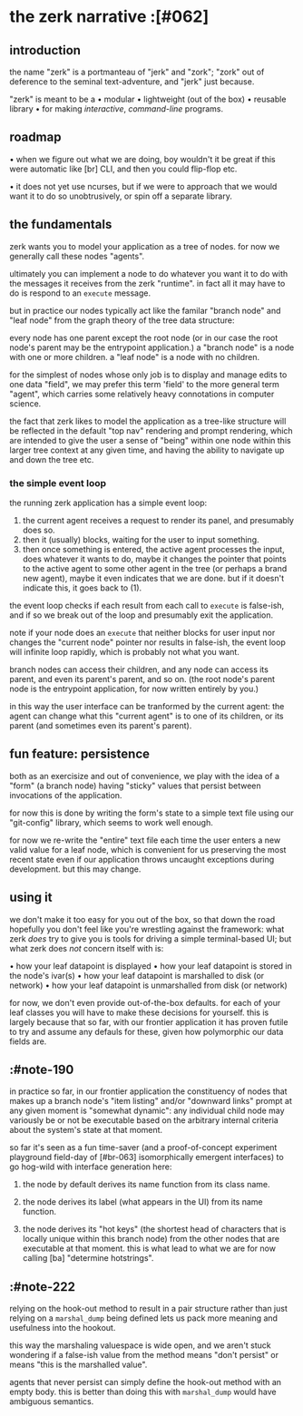 # the zerk narrative :[#062]

## introduction

the name "zerk" is a portmanteau of "jerk" and "zork"; "zork" out of
deference to the seminal text-adventure, and "jerk" just because.

"zerk" is meant to be a
  • modular
  • lightweight (out of the box)
  • reusable library
  • for making *interactive*, *command-line* programs.




## roadmap

• when we figure out what we are doing, boy wouldn't it be great if this
  were automatic like [br] CLI, and then you could flip-flop etc.

• it does not yet use ncurses, but if we were to approach that we would
  want it to do so unobtrusively, or spin off a separate library.




## the fundamentals

zerk wants you to model your application as a tree of nodes. for now we
generally call these nodes "agents".

ultimately you can implement a node to do whatever you want it to do
with the messages it receives from the zerk "runtime". in fact all it
may have to do is respond to an `execute` message.

but in practice our nodes typically act like the familar "branch node"
and "leaf node" from the graph theory of the tree data structure:

every node has one parent except the root node (or in our case the root
node's parent may be the entrypoint application.) a "branch node" is a
node with one or more children. a "leaf node" is a node with no
children.

for the simplest of nodes whose only job is to display and manage edits
to one data "field", we may prefer this term 'field' to the more general
term "agent", which carries some relatively heavy connotations in
computer science.

the fact that zerk likes to model the application as a tree-like
structure will be reflected in the default "top nav" rendering and
prompt rendering, which are intended to give the user a sense of "being"
within one node within this larger tree context at any given time, and
having the ability to navigate up and down the tree etc.


### the simple event loop

the running zerk application has a simple event loop:

1) the current agent receives a request to render its panel, and
   presumably does so.
2) then it (usually) blocks, waiting for the user to input something.
3) then once something is entered, the active agent processes the input,
   does whatever it wants to do, maybe it changes the pointer that
   points to the active agent to some other agent in the tree (or
   perhaps a brand new agent), maybe it even indicates that we are
   done. but if it doesn't indicate this, it goes back to (1).

the event loop checks if each result from each call to `execute` is
false-ish, and if so we break out of the loop and presumably exit the
application.

note if your node does an `execute` that neither blocks for user
input nor changes the "current node" pointer nor results in false-ish,
the event loop will infinite loop rapidly, which is probably not what
you want.


branch nodes can access their children, and any node can access its
parent, and even its parent's parent, and so on. (the root node's parent
node is the entrypoint application, for now written entirely by you.)

in this way the user interface can be tranformed by the current agent:
the agent can change what this "current agent" is to one of its children,
or its parent (and sometimes even its parent's parent).





## fun feature: persistence

both as an exercisize and out of convenience, we play with the idea of a
"form" (a branch node) having "sticky" values that persist between
invocations of the application.

for now this is done by writing the form's state to a simple text file
using our "git-config" library, which seems to work well enough.

for now we re-write the "entire" text file each time the user enters a
new valid value for a leaf node, which is convenient for us preserving
the most recent state even if our application throws uncaught exceptions
during development. but this may change.





## using it

we don't make it too easy for you out of the box, so that down the road
hopefully you don't feel like you're wrestling against the framework:
what zerk *does* try to give you is tools for driving a simple
terminal-based UI; but what zerk does *not* concern itself with is:

  • how your leaf datapoint is displayed
  • how your leaf datapoint is stored in the node's ivar(s)
  • how your leaf datapoint is marshalled to disk (or network)
  • how your leaf datapoint is unmarshalled from disk (or network)

for now, we don't even provide out-of-the-box defaults. for each of your
leaf classes you will have to make these decisions for yourself. this is
largely because that so far, with our frontier application it has proven
futile to try and assume any defauls for these, given how polymorphic
our data fields are.




## :#note-190

in practice so far, in our frontier application the constituency of nodes
that makes up a branch node's "item listing" and/or "downward links" prompt
at any given moment is "somewhat dynamic": any individual child node may
variously be or not be executable based on the arbitrary internal criteria
about the system's state at that moment.

so far it's seen as a fun time-saver (and a proof-of-concept experiment
playground field-day of [#br-063] isomorphically emergent interfaces) to
go hog-wild with interface generation here:

1) the node by default derives its name function from its class name.

2) the node derives its label (what appears in the UI)
   from its name function.

3) the node derives its "hot keys" (the shortest head of characters
   that is locally unique within this branch node) from the other nodes
   that are executable at that moment. this is what lead to
   what we are for now calling [ba] "determine hotstrings".




## :#note-222

relying on the hook-out method to result in a pair structure rather than
just relying on a `marshal_dump` being defined lets us pack more meaning
and usefulness into the hookout.

this way the marshaling valuespace is wide open, and we aren't stuck
wondering if a false-ish value from the method means "don't persist" or
means "this is the marshalled value".

agents that never persist can simply define the hook-out method with an
empty body. this is better than doing this with `marshal_dump` would have
ambiguous semantics.
